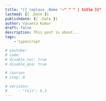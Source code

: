 ```yaml
---
title: "{{ replace .Name "-" " " | title }}"
lastmod: {{ .Date }}
publishdate: {{ .Date }}
author: Vasanta Kumar
draft: false
description: This post is about...
tags: 
    - typescript

# youtube: 
# code: 
# disable_toc: true
# disable_qna: true

# courses
# step: 0

# versions: 
#     - "rxjs": 6.3
---
```


